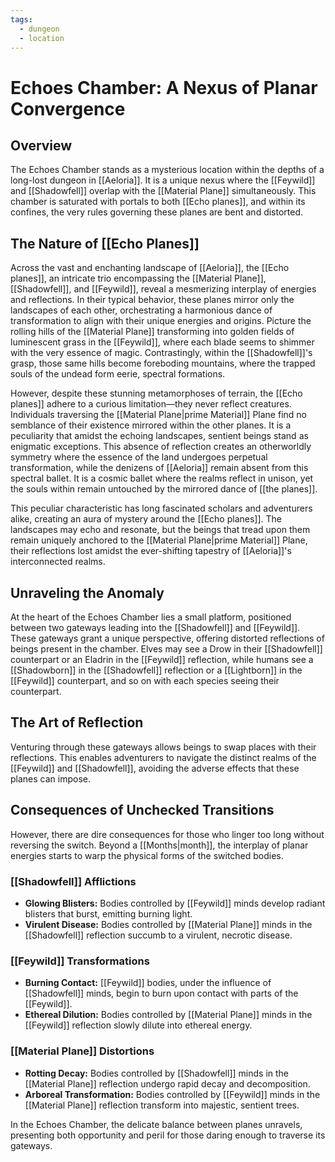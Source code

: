```yaml
---
tags:
  - dungeon
  - location
---
```

# Echoes Chamber: A Nexus of Planar Convergence

## Overview

The Echoes Chamber stands as a mysterious location within the depths of a long-lost dungeon in [[Aeloria]]. It is a unique nexus where the [[Feywild]] and [[Shadowfell]] overlap with the [[Material Plane]] simultaneously. This chamber is saturated with portals to both [[Echo planes]], and within its confines, the very rules governing these planes are bent and distorted.

## The Nature of [[Echo Planes]]

Across the vast and enchanting landscape of [[Aeloria]], the [[Echo planes]], an intricate trio encompassing the [[Material Plane]], [[Shadowfell]], and [[Feywild]], reveal a mesmerizing interplay of energies and reflections. In their typical behavior, these planes mirror only the landscapes of each other, orchestrating a harmonious dance of transformation to align with their unique energies and origins. Picture the rolling hills of the [[Material Plane]] transforming into golden fields of luminescent grass in the [[Feywild]], where each blade seems to shimmer with the very essence of magic. Contrastingly, within the [[Shadowfell]]'s grasp, those same hills become foreboding mountains, where the trapped souls of the undead form eerie, spectral formations.

However, despite these stunning metamorphoses of terrain, the [[Echo planes]] adhere to a curious limitation—they never reflect creatures. Individuals traversing the [[Material Plane|prime Material]] Plane find no semblance of their existence mirrored within the other planes. It is a peculiarity that amidst the echoing landscapes, sentient beings stand as enigmatic exceptions. This absence of reflection creates an otherworldly symmetry where the essence of the land undergoes perpetual transformation, while the denizens of [[Aeloria]] remain absent from this spectral ballet. It is a cosmic ballet where the realms reflect in unison, yet the souls within remain untouched by the mirrored dance of [[the planes]].

This peculiar characteristic has long fascinated scholars and adventurers alike, creating an aura of mystery around the [[Echo planes]]. The landscapes may echo and resonate, but the beings that tread upon them remain uniquely anchored to the [[Material Plane|prime Material]] Plane, their reflections lost amidst the ever-shifting tapestry of [[Aeloria]]'s interconnected realms.

## Unraveling the Anomaly

At the heart of the Echoes Chamber lies a small platform, positioned between two gateways leading into the [[Shadowfell]] and [[Feywild]]. These gateways grant a unique perspective, offering distorted reflections of beings present in the chamber. Elves may see a Drow in their [[Shadowfell]] counterpart or an Eladrin in the [[Feywild]] reflection, while humans see a [[Shadowborn]] in the [[Shadowfell]] reflection or a [[Lightborn]] in the [[Feywild]] counterpart, and so on with each species seeing their counterpart.

## The Art of Reflection

Venturing through these gateways allows beings to swap places with their reflections. This enables adventurers to navigate the distinct realms of the [[Feywild]] and [[Shadowfell]], avoiding the adverse effects that these planes can impose.

## Consequences of Unchecked Transitions

However, there are dire consequences for those who linger too long without reversing the switch. Beyond a [[Months|month]], the interplay of planar energies starts to warp the physical forms of the switched bodies.

### [[Shadowfell]] Afflictions

- **Glowing Blisters:** Bodies controlled by [[Feywild]] minds develop radiant blisters that burst, emitting burning light.
- **Virulent Disease:** Bodies controlled by [[Material Plane]] minds in the [[Shadowfell]] reflection succumb to a virulent, necrotic disease.

### [[Feywild]] Transformations

- **Burning Contact:** [[Feywild]] bodies, under the influence of [[Shadowfell]] minds, begin to burn upon contact with parts of the [[Feywild]].
- **Ethereal Dilution:** Bodies controlled by [[Material Plane]] minds in the [[Feywild]] reflection slowly dilute into ethereal energy.

### [[Material Plane]] Distortions

- **Rotting Decay:** Bodies controlled by [[Shadowfell]] minds in the [[Material Plane]] reflection undergo rapid decay and decomposition.
- **Arboreal Transformation:** Bodies controlled by [[Feywild]] minds in the [[Material Plane]] reflection transform into majestic, sentient trees.

In the Echoes Chamber, the delicate balance between planes unravels, presenting both opportunity and peril for those daring enough to traverse its gateways.
